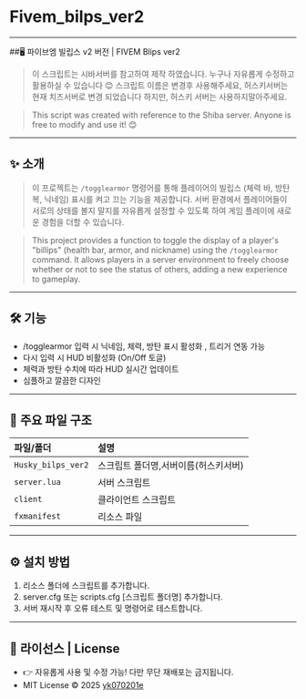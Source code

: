 # Fivem_bilps_ver2

---

##🖥️ 파이브엠 빌립스 v2 버전 | FIVEM Blips ver2

> 이 스크립트는 시바서버를 참고하여 제작 하였습니다.
> 누구나 자유롭게 수정하고 활용하실 수 있습니다 😊
> 스크립트 이름은 변경후 사용해주세요, 허스키서버는 현재 치즈서버로 변경 되었습니다 하지만, 허스키 서버는 사용하지말아주세요.
  
> This script was created with reference to the Shiba server.
> Anyone is free to modify and use it! 😊

---
## ✨ 소개
> 이 프로젝트는 `/togglearmor` 명령어를 통해 플레이어의 빌립스 (체력 바, 방탄복, 닉네임) 표시를 켜고 끄는 기능을 제공합니다. 서버 환경에서 플레이어들이 서로의 상태를 볼지 말지를 자유롭게 설정할 수 있도록 하여 게임 플레이에 새로운 경험을 더할 수 있습니다.

> This project provides a function to toggle the display of a player's "billips" (health bar, armor, and nickname) using the `/togglearmor` command. It allows players in a server environment to freely choose whether or not to see the status of others, adding a new experience to gameplay.
---

## 🛠️ 기능
- /togglearmor 입력 시 닉네임, 체력, 방탄 표시 활성화 , 트리거 연동 가능
- 다시 입력 시 HUD 비활성화 (On/Off 토글)
- 체력과 방탄 수치에 따라 HUD 실시간 업데이트
- 심플하고 깔끔한 디자인

---

## 📂 주요 파일 구조
| 파일/폴더 | 설명 |
|:---|:---|
| `Husky_bilps_ver2` | 스크립트 폴더명,서버이름(허스키서버) |
| `server.lua` | 서버 스크립트 |
| `client`| 클라이언트 스크립트 |
| `fxmanifest` | 리소스 파일 |

---

## ⚙️ 설치 방법
1. 리소스 폴더에 스크립트를 추가합니다.
2. server.cfg 또는 scripts.cfg [스크립트 폴더명] 추가합니다.
3. 서버 재시작 후 오류 테스트 및 명령어로 테스트합니다.

---

## 📝 라이선스 | License

- 👉 자유롭게 사용 및 수정 가능! 다만 무단 재배포는 금지됩니다.
- MIT License © 2025 [yk070201e](https://github.com/yk070201e)

  
